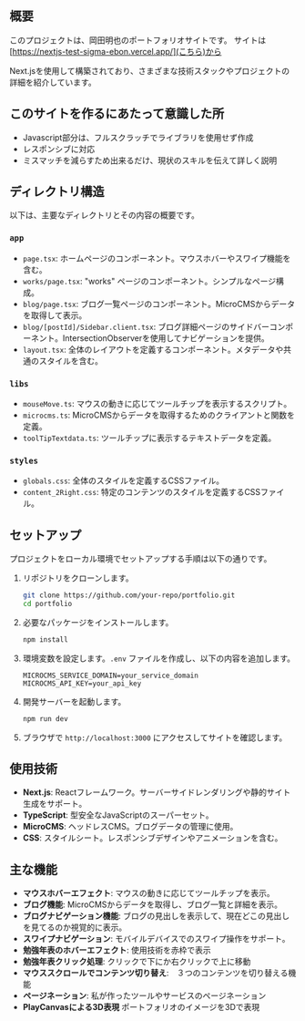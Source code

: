 ## 概要
このプロジェクトは、岡田明也のポートフォリオサイトです。
サイトは[https://nextjs-test-sigma-ebon.vercel.app/](こちら)から

Next.jsを使用して構築されており、さまざまな技術スタックやプロジェクトの詳細を紹介しています。

## このサイトを作るにあたって意識した所
- Javascript部分は、フルスクラッチでライブラリを使用せず作成
- レスポンシブに対応
- ミスマッチを減らすため出来るだけ、現状のスキルを伝えて詳しく説明

## ディレクトリ構造
以下は、主要なディレクトリとその内容の概要です。

### `app`
- `page.tsx`: ホームページのコンポーネント。マウスホバーやスワイプ機能を含む。
- `works/page.tsx`: "works" ページのコンポーネント。シンプルなページ構成。
- `blog/page.tsx`: ブログ一覧ページのコンポーネント。MicroCMSからデータを取得して表示。
- `blog/[postId]/Sidebar.client.tsx`: ブログ詳細ページのサイドバーコンポーネント。IntersectionObserverを使用してナビゲーションを提供。
- `layout.tsx`: 全体のレイアウトを定義するコンポーネント。メタデータや共通のスタイルを含む。

### `libs`
- `mouseMove.ts`: マウスの動きに応じてツールチップを表示するスクリプト。
- `microcms.ts`: MicroCMSからデータを取得するためのクライアントと関数を定義。
- `toolTipTextdata.ts`: ツールチップに表示するテキストデータを定義。

### `styles`
- `globals.css`: 全体のスタイルを定義するCSSファイル。
- `content_2Right.css`: 特定のコンテンツのスタイルを定義するCSSファイル。

## セットアップ
プロジェクトをローカル環境でセットアップする手順は以下の通りです。

1. リポジトリをクローンします。
    ```bash
    git clone https://github.com/your-repo/portfolio.git
    cd portfolio
    ```

2. 必要なパッケージをインストールします。
    ```bash
    npm install
    ```

3. 環境変数を設定します。`.env` ファイルを作成し、以下の内容を追加します。
    ```
    MICROCMS_SERVICE_DOMAIN=your_service_domain
    MICROCMS_API_KEY=your_api_key
    ```

4. 開発サーバーを起動します。
    ```bash
    npm run dev
    ```

5. ブラウザで `http://localhost:3000` にアクセスしてサイトを確認します。

## 使用技術
- **Next.js**: Reactフレームワーク。サーバーサイドレンダリングや静的サイト生成をサポート。
- **TypeScript**: 型安全なJavaScriptのスーパーセット。
- **MicroCMS**: ヘッドレスCMS。ブログデータの管理に使用。
- **CSS**: スタイルシート。レスポンシブデザインやアニメーションを含む。

## 主な機能
- **マウスホバーエフェクト**: マウスの動きに応じてツールチップを表示。
- **ブログ機能**: MicroCMSからデータを取得し、ブログ一覧と詳細を表示。
- **ブログナビゲーション機能**: ブログの見出しを表示して、現在どこの見出しを見てるのか視覚的に表示。
- **スワイプナビゲーション**: モバイルデバイスでのスワイプ操作をサポート。
- **勉強年表のホバーエフェクト**: 使用技術を赤枠で表示
- **勉強年表クリック処理**: クリックで下にか右クリックで上に移動 
- **マウススクロールでコンテンツ切り替え**:　３つのコンテンツを切り替える機能
- **ページネーション**: 私が作ったツールやサービスのページネーション
- **PlayCanvasによる3D表現** ポートフォリオのイメージを3Dで表現

